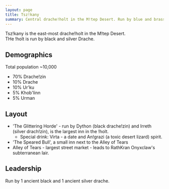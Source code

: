 ```yaml
---
layout: page
title: Tsz!kany
summary: Central drache!holt in the M!tep Desert. Run by blue and brass Drache.
---
```


Tsz!kany is the east-most drache!holt in the M!tep Desert.  
THe !holt is run by black and silver Drache.

## Demographics
Total population ~10,000
- 70% Drache!zin
- 10% Drache
- 10% Ur'ku
- 5% Khob'linn
- 5% Urman

## Layout

- 'The Glittering Horde' - run by Dython (black drache!zin) and Irreth (silver drach!zin), is the largest inn in the !holt.
  - Special drink: Virta - a date and An!grazi (a toxic desert lizard) spirit.
- 'The Speared Bull', a small inn next to the Alley of Tears
- Alley of Tears - largest street market - leads to RathKran Onyxclaw's subterranean lair.

## Leadership

Run by 1 ancient black and 1 ancient silver drache.


